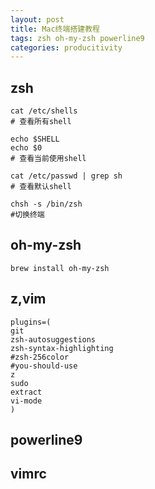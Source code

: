 ```yaml
---
layout: post
title: Mac终端搭建教程
tags: zsh oh-my-zsh powerline9 
categories: producitivity
---
```


## zsh
```
cat /etc/shells
# 查看所有shell

echo $SHELL
echo $0
# 查看当前使用shell

cat /etc/passwd | grep sh
# 查看默认shell

chsh -s /bin/zsh
#切换终端
```
## oh-my-zsh
```
brew install oh-my-zsh
```
## z,vim
```
plugins=(
git
zsh-autosuggestions
zsh-syntax-highlighting
#zsh-256color
#you-should-use
z
sudo
extract
vi-mode
)
```


## powerline9

## vimrc